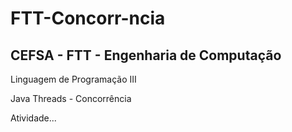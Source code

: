 # FTT-Concorr-ncia
## CEFSA - FTT - Engenharia de Computação

Linguagem de Programação III

Java Threads - Concorrência

Atividade...
